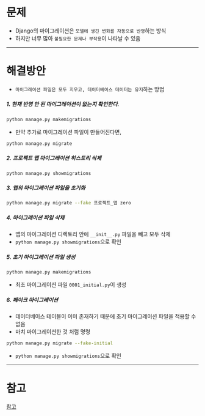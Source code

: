 # 문제

- Django의 마이그레이션은 `모델에 생긴 변화를 자동으로 반영`하는 방식
- 하지만 너무 많아 `불필요한 문제나 부작용`이 나타날 수 있음



---



# 해결방안

- `마이그레이션 파일은 모두 지우고, 데이터베이스 데이터는 유지`하는 방법



##### 1. 현재 반영 안 된 마이그레이션이 없는지 확인한다.

```bash
python manage.py makemigrations
```

* 만약 추가로 마이그레이션 파일이 만들어진다면,

```bash
python manage.py migrate
```



##### 2. 프로젝트 앱 마이그레이션 히스토리 삭제

```bash
python manage.py showmigrations
```



##### 3. 앱의 마이그레이션 파일을 초기화

```bash
python manage.py migrate --fake 프로젝트_앱 zero
```



##### 4. 마이그레이션 파일 삭제

- 앱의 마이그레이션 디렉토리 안에 `__init__.py` 파일을 빼고 모두 삭제
- `python manage.py showmigrations`으로 확인



##### 5. 초기 마이그레이션 파일 생성

```bash
python manage.py makemigrations
```

- 최초 마이그레이션 파일 `0001_initial.py`이 생성



##### 6. 페이크 마이그레이션

- 데이터베이스 테이블이 이미 존재하기 때문에 초기 마이그레이션 파일을 적용할 수 없음
- 마치 마이그레이션한 것 처럼 명령

```bash
python manage.py migrate --fake-initial
```

- `python manage.py showmigrations`으로 확인



---



# 참고

[참고](https://wikidocs.net/9926)


